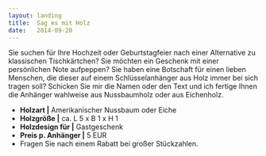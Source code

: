 ```yaml
---
layout: landing
title:  Sag es mit Holz
date:   2014-09-20
---
```


Sie suchen für Ihre Hochzeit oder Geburtstagfeier nach einer Alternative zu klassischen Tischkärtchen? Sie möchten ein Geschenk mit einer persönlichen Note aufpeppen? Sie haben eine Botschaft für einen lieben Menschen, die dieser auf einem Schlüsselanhänger aus Holz immer bei sich tragen soll? Schicken Sie mir die Namen oder den Text und ich fertige Ihnen die Anhänger wahlweise aus Nussbaumholz oder aus Eichenholz.

* **Holzart \|** Amerikanischer Nussbaum oder Eiche
* **Holzgröße \|** ca. L 5 x B 1 x H 1
* **Holzdesign für \|** Gastgeschenk
* **Preis p. Anhänger \|** 5 EUR
* Fragen Sie nach einem Rabatt bei großer Stückzahlen.
